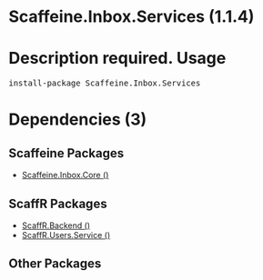 ﻿Scaffeine.Inbox.Services (1.1.4)
======
Description required.
Usage
======
<pre>install-package Scaffeine.Inbox.Services</pre>
Dependencies (3)
=====

Scaffeine Packages
------
* [Scaffeine.Inbox.Core ()](https://github.com/wcpro/Scaffeine/tree/master/src/Scaffeine.Inbox.Core)

ScaffR Packages
------
* [ScaffR.Backend ()](https://github.com/wcpro/ScaffR/tree/master/src/ScaffR.Backend)
* [ScaffR.Users.Service ()](https://github.com/wcpro/ScaffR/tree/master/src/ScaffR.Users.Service)

Other Packages
------
